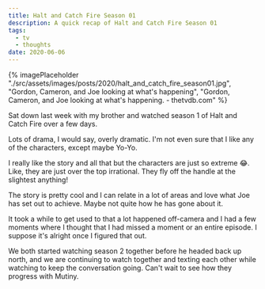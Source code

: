 ```yaml
---
title: Halt and Catch Fire Season 01
description: A quick recap of Halt and Catch Fire Season 01
tags:
  - tv
  - thoughts
date: 2020-06-06
---
```


{% imagePlaceholder "./src/assets/images/posts/2020/halt_and_catch_fire_season01.jpg", "Gordon, Cameron, and Joe looking at what's happening", "Gordon, Cameron, and Joe looking at what's happening. - thetvdb.com" %}


Sat down last week with my brother and watched season 1 of Halt and Catch Fire over a few days. 

Lots of drama, I would say, overly dramatic. I'm not even sure that I like any of the characters, except maybe Yo-Yo. 

I really like the story and all that but the characters are just so extreme :joy:. Like, they are just over the top irrational. They fly off the handle at the slightest anything!

The story is pretty cool and I can relate in a lot of areas and love what Joe has set out to achieve. Maybe not quite how he has gone about it.

It took a while to get used to that a lot happened off-camera and I had a few moments where I thought that I had missed a moment or an entire episode. I suppose it's alright once I figured that out.

We both started watching season 2 together before he headed back up north, and we are continuing to watch together and texting each other while watching to keep the conversation going. Can't wait to see how they progress with Mutiny.